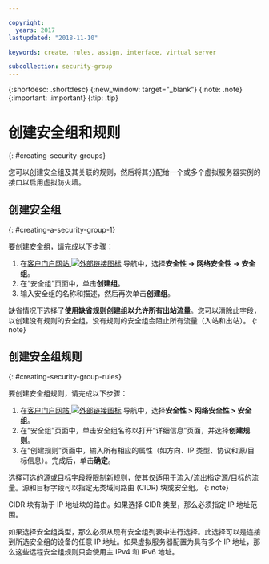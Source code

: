 ```yaml
---

copyright:
  years: 2017
lastupdated: "2018-11-10"

keywords: create, rules, assign, interface, virtual server

subcollection: security-group
---
```


{:shortdesc: .shortdesc}
{:new_window: target="_blank"}
{:note: .note}
{:important: .important}
{:tip: .tip}


# 创建安全组和规则
{: #creating-security-groups}

您可以创建安全组及其关联的规则，然后将其分配给一个或多个虚拟服务器实例的接口以启用虚拟防火墙。


## 创建安全组
{: #creating-a-security-group-1}

要创建安全组，请完成以下步骤：


1. 在[客户门户网站 ![外部链接图标](../../icons/launch-glyph.svg "外部链接图标")](https://cloud.ibm.com/classic) 导航中，选择**安全性 -> 网络安全性 -> 安全组**。
2. 在“安全组”页面中，单击**创建组**。
3. 输入安全组的名称和描述，然后再次单击**创建组**。

缺省情况下选择了**使用缺省规则创建组以允许所有出站流量**。您可以清除此字段，以创建没有规则的安全组。没有规则的安全组会阻止所有流量（入站和出站）。
{: note}

## 创建安全组规则
{: #creating-security-group-rules}

要创建安全组规则，请完成以下步骤：


1. 在[客户门户网站 ![外部链接图标](../../icons/launch-glyph.svg "外部链接图标")](https://cloud.ibm.com/classic) 导航中，选择**安全性 > 网络安全性 > 安全组**。
2. 在“安全组”页面中，单击安全组名称以打开“详细信息”页面，并选择**创建规则**。
3. 在“创建规则”页面中，输入所有相应的属性（如方向、IP 类型、协议和源/目标信息）。完成后，单击**确定**。

选择可选的源或目标字段将限制新规则，使其仅适用于流入/流出指定源/目标的流量。源和目标字段可以指定无类域间路由 (CIDR) 块或安全组。
{: note}

CIDR 块有助于 IP 地址块的路由。如果选择 CIDR 类型，那么必须指定 IP 地址范围。

如果选择安全组类型，那么必须从现有安全组列表中进行选择。此选择可以是连接到所选安全组的设备的任意 IP 地址。如果虚拟服务器配置为具有多个 IP 地址，那么这些远程安全组规则只会使用主 IPv4 和 IPv6 地址。
